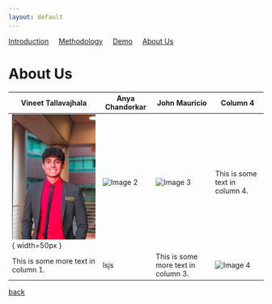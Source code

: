 ```yaml
---
layout: default
---
```


<a href="./index.html">Introduction</a>&nbsp;&nbsp;&nbsp;&nbsp;&nbsp;<a href="./methodology.html">Methodology</a>&nbsp;&nbsp;&nbsp;&nbsp;&nbsp;<a href="./demo.html">Demo</a>&nbsp;&nbsp;&nbsp;&nbsp;&nbsp;<a href="./about-us.html">About Us</a>

# About Us 

| Vineet Tallavajhala | Anya Chandorkar | John Mauricio | Column 4 |
| --- | --- | --- | --- |
| ![Image 1](/bio_pics/vineet.png){ width=50px } | ![Image 2](/bio_pics/anya.jpg/20x20) | ![Image 3](/bio_pics/john.jpg/20x20) | This is some text in column 4. |
| This is some more text in column 1. | lsjs | This is some more text in column 3. | ![Image 4](/path/to/image4.jpg) |


[back](./)
